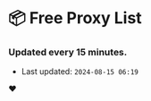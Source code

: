# :package: Free Proxy List
### Updated every 15 minutes.

- Last updated: `2024-08-15 06:19`

:heart:
